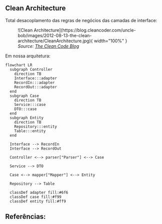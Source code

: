 
## Clean Architecture

Total desacoplamento das regras de negócios das camadas de interface:


<figure markdown>
  ![Clean Architecture](https://blog.cleancoder.com/uncle-bob/images/2012-08-13-the-clean-architecture/CleanArchitecture.jpg){ width="100%" }
  <figcaption><i>Source: <a href="https://blog.cleancoder.com/uncle-bob/2012/08/13/the-clean-architecture.html" target="_blank">The Clean Code Blog</a></i></figcaption>
</figure>


Em nossa arquitetura:

``` mermaid
flowchart LR
  subgraph Controller
    direction TB
    Interface:::adapter
    RecordIn:::adapter
    RecordOut:::adapter
  end
  subgraph Case
    direction TB
    Service:::case
    DTO:::case
  end
  subgraph Entity
    direction TB
    Repository:::entity
    Table:::entity
  end

  Interface --> RecordIn
  Interface --> RecordOut

  Controller <--> parser["Parser"] <--> Case

  Service --> DTO

  Case <--> mapper["Mapper"] <--> Entity

  Repository --> Table

  classDef adapter fill:#6f6
  classDef case fill:#f99
  classDef entity fill:#ff9

```


## Referências:

[^1]: :fontawesome-brands-youtube:{ .youtube } [Criando um projeto Spring Boot com Arquitetura Limpa](https://youtu.be/JrT5YV1KMeY){:target="_blank"} by [Giuliana Silva Bezerra](https://github.com/giuliana-bezerra){:target="_blank"}

    [![](https://img.youtube.com/vi/hit0XHGt4WI/0.jpg){ width=60% }](https://youtu.be/hit0XHGt4WI){:target="_blank"}

[^2]: :fontawesome-brands-amazon: [Clean Architecture: A Craftsman's Guide to Software Structure and Design](https://www.amazon.com.br/Clean-Architecture-Craftsmans-Software-Structure/dp/B075LRM681/){:target='_blank'}

[^3]: :fontawesome-brands-amazon: [Como se faz DevOps: Organizando pessoas, dos silos aos times de plataforma](https://www.amazon.com.br/Como-faz-DevOps-Organizando-plataforma/dp/B0CSF6NSTQ/){:target='_blank'}